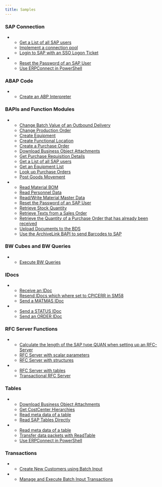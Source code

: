 ```yaml
---
title: Samples
---
```


<!---
Ask dev to create a script that automatically updates this page
-->

### SAP Connection

<div class="grid cards" markdown>

-   - [Get a List of all SAP users](./sap-connection/get-a-list-of-all-users.md)<br>
	- [Implement a connection pool](./sap-connection/implement-a-connection-pool.md)<br>
	- [Login to SAP with an SSO Logon Ticket](./sap-connection/login-to-sap-with-an-sso-logonticket.md)
-	- [Reset the Password of an SAP User](./sap-connection/reset-users-password.md)<br>
	- [Use ERPConnect in PowerShell](./sap-connection/use-erpconnect-in-powershell.md)

</div>

### ABAP Code 

<div class="grid cards" markdown>

-   - [Create an ABP Interpreter](./abap/abap-interpreter.md)

</div>

### BAPIs and Function Modules

<div class="grid cards" markdown>

-   - [Change Batch Value of an Outbound Delivery](./bapis-and-function-modules/change-batch-value-of-an-outbound-delivery.md)<br>
	- [Change Production Order](./bapis-and-function-modules/change-production-order.md)<br>
	- [Create Equipment](./bapis-and-function-modules/create-equipment.md)<br>
	- [Create Functional Location](./bapis-and-function-modules/create-functional-location.md)<br>
	- [Create a Purchase Order](./bapis-and-function-modules/create-a-purchase-order.md)<br>
	- [Download Business Object Attachments](./bapis-and-function-modules/download-business-object-attachments.md)<br>
	- [Get Purchase Requisition Details](./bapis-and-function-modules/get-purchase-requisition-details.md)<br>
	- [Get a List of all SAP users](./bapis-and-function-modules/get-a-list-of-all-users.md)<br>
	- [Get an Equipment List](./bapis-and-function-modules/get-an-equipment-list.md)<br>
	- [Look up Purchase Orders](./bapis-and-function-modules/look-up-purchase-orders.md)<br>
	- [Post Goods Movement](./bapis-and-function-modules/post-goods-movement.md)<br>
-	- [Read Material BOM](./bapis-and-function-modules/read-material-bom.md)<br>
	- [Read Personnel Data](./bapis-and-function-modules/call-a-bapi-bapi_employee_getdata.md)<br>
	- [Read/Write Material Master Data](./bapis-and-function-modules/readwrite-material-master-data.md)<br>
	- [Reset the Password of an SAP User](./bapis-and-function-modules/reset-users-password.md)<br>
	- [Retrieve Stock Quantity](./bapis-and-function-modules/retrieve-stock-quantity.md)<br>
	- [Retrieve Texts from a Sales Order](./bapis-and-function-modules/retrieve-texts-from-a-sales-order.md)<br>
	- [Retrieve the Quantity of a Purchase Order that has already been received](./bapis-and-function-modules/retrieve-the-quantity-of-a-purchase-order-that-has-already-been-received.md)<br>
	- [Upload Documents to the BDS](./bapis-and-function-modules/upload-documents-to-the-bds.md)<br>
	- [Use the ArchiveLink BAPI to send Barcodes to SAP](./bapis-and-function-modules/use-the-archivelink-bapi-to-send-barcodes-to-sap.md)

</div>

### BW Cubes and BW Queries

<div class="grid cards" markdown>

-   - [Execute BW Queries](./bw-cubes-and-bw-queries/execute-bw-queries.md)

</div>

### IDocs

<div class="grid cards" markdown>

-   - [Receive an IDoc](./idocs/receive-an-idoc.md)<br>
	- [Resend IDocs which where set to CPICERR in SM58](./idocs/resend-idocs-which-where-set-to-cpicerr-in-sm58.md)<br>
	- [Send a MATMAS IDoc](./idocs/send-a-matmas-idoc.md)
-	- [Send a STATUS IDoc](./idocs/send-a-simple-status-idoc.md)<br>
	- [Send an ORDER IDoc](./idocs/send-an-order-idoc.md)

</div>

### RFC Server Functions

<div class="grid cards" markdown>

-   - [Calculate the length of the SAP type QUAN when setting up an RFC-Server](./rfc-server/calculate-the-length-of-the-sap-type-quan--when-setting-up-an-rfc-server.md)
	- [RFC Server with scalar parameters](./rfc-server/rfc-server-with-scalar-parameters.md)
	- [RFC Server with structures](./rfc-server/rfc-server-with-structures.md)
-   - [RFC Server with tables](./rfc-server/rfc-server-with-tables.md)
	- [Transactional RFC Server](./rfc-server/transactional-rfc-server.md)

</div>

### Tables

<div class="grid cards" markdown>

-   - [Download Business Object Attachments](./table/download-business-object-attachments.md)
	- [Get CostCenter Hierarchies](./table/get-costcenter-hierarchies.md)
	- [Read meta data of a table](./table/get-meta-data-of-a-table.md)
	- [Read SAP Tables Directly](./table/read-sap-tables-directly.md)
-   - [Read meta data of a table](./table/get-meta-data-of-a-table.md)
	- [Transfer data packets with ReadTable](./table/transfer-data-packets-with-readtable-class.md)
	- [Use ERPConnect in PowerShell](./table/use-erpconnect-in-powershell.md)

</div>

### Transactions

<div class="grid cards" markdown>

-   - [Create New Customers using Batch Input](./transactions/create-new-customers-using-batch-input.md)
-   - [Manage and Execute Batch Input Transactions](./transactions/manage-and-execute-batch-input-transactions.md)

</div>


<!---

::cards:: cols=3

- title: SAP Connection
  content: |
    The flexible SAP interface for databases, analytics, BI or cloud solutions.
  image: ../../assets/images/XtractUniversal.png
  url: https://help.theobald-software.com/en/xtract-universal/
  
- title: ABAP Code
  content: |
    The powerful SAP plug-in for SQL Server Integration Services to extract mass data.
  image: ../../assets/images/XtractIS.png
  url: https://help.theobald-software.com/en/xtract-is/
  
- title: BAPIs and Function Modules
  content: |
    Integrate your SAP data into Alteryx with this drag & drop toolbox for the Alteryx Designer.
  image: ../../assets/images/XtractAlteryx.png
  url: https://help.theobald-software.com/en/xtract-for-alteryx/
  
- title: BW Cube and BEx Queries
  content: |
    Access your SAP data directly from Board, without an additional data warehouse.
  image: ../../assets/images/Board.png
  url: https://help.theobald-software.com/en/board-connector/
  
- title: IDocs
  content: |
    SAP process automation via web services for cloud environments.
  image: ../../assets/images/YunIO.png
  url: https://help.theobald-software.com/en/yunio/
  
- title: Queries
  content: |
    The .NET programming library to develop your own SAP interfaces.
  image: ../../assets/images/ERPConnect.png
  url: ../../guide/

- title: RFC Server Functions
  content: |
    Access your SAP data directly from Board, without an additional data warehouse.
  image: ../../assets/images/Board.png
  url: https://help.theobald-software.com/en/board-connector/
  
- title: Tables
  content: |
    SAP process automation via web services for cloud environments.
  image: ../../assets/images/YunIO.png
  url: https://help.theobald-software.com/en/yunio/
  
- title: Transactions
  content: |
    The .NET programming library to develop your own SAP interfaces.
  image: ../../assets/images/ERPConnect.png
  url: ../../guide/
::/cards::


<div class="grid cards" markdown>
-   [__SAP Connection__](./abap/index.md)
	
-   [__ABAP Code__](../abap/index.md)
	
-   [__BAPIs and Function Modules__](../bapis-and-function-modules/index.md)

-   [__BW Cube and BEx Queries__](../bw-cubes-and-bw-queries/index.md)

-   [__IDocs__](../idocs/index.md)

-   [__Queries__](../queries/index.md)

-   [__RFC Server Functions__](../rfc-server/index.md)

-   [__Tables__](../table/index.md)

-   [__Transactions__](../transactions/index.md)

</div>


### SAP Connection

<table style="width:100%">
<tr>
<td>
<ul>
  <li><a href="sap-connection/get-a-list-of-all-users">Get a List of all SAP users</a></li> 
  <li><a href="sap-connection/implement-a-connection-pool">Implement a connection pool</a></li>
  <li><a href="sap-connection/login-to-sap-with-an-sso-logonticket">Login to SAP with an SSO Logon Ticket</a></li>
</ul>
</td>
<td>
<ul>

  <li><a href="sap-connection/reset-users-password">Reset the Password of an SAP User</a></li> 
  <li><a href="sap-connection/use-erpconnect-in-powershell">Use ERPConnect in PowerShell</a></li>
</ul>
</td>
</tr>
</table>


### SAP Connection

- [Get a List of all SAP users](./sap-connection/get-a-list-of-all-users.md)
- [Implement a connection pool](./sap-connection/implement-a-connection-pool.md)
- [Login to SAP with an SSO Logon Ticket](./sap-connection/login-to-sap-with-an-sso-logonticket.md)
- [Reset the Password of an SAP User](./sap-connection/reset-users-password.md)
- [Use ERPConnect in PowerShell](./sap-connection/use-erpconnect-in-powershell.md)


### ABAP Code 

- [Create an ABP Interpreter](./abap/abap-interpreter.md)

### BAPIs and Function Modules

- [Change Batch Value of an Outbound Delivery](./bapis-and-function-modules/change-batch-value-of-an-outbound-delivery.md)
- [Change Production Order](./bapis-and-function-modules/change-production-order.md)
- [Create Equipment](./bapis-and-function-modules/create-equipment.md)
- [Create Functional Location](./bapis-and-function-modules/create-functional-location.md)
- [Create a Purchase Order](./bapis-and-function-modules/create-a-purchase-order.md)
- [Download Business Object Attachments](./bapis-and-function-modules/download-business-object-attachments.md)
- [Get Purchase Requisition Details](./bapis-and-function-modules/get-purchase-requisition-details.md)
- [Get a List of all SAP users](./bapis-and-function-modules/get-a-list-of-all-users.md)
- [Get an Equipment List](./bapis-and-function-modules/get-an-equipment-list.md)
- [Look up Purchase Orders](./bapis-and-function-modules/look-up-purchase-orders.md)
- [Post Goods Movement](./bapis-and-function-modules/post-goods-movement.md)
- [Read Material BOM](./bapis-and-function-modules/read-material-bom.md)
- [Read Personnel Data](./bapis-and-function-modules/call-a-bapi-bapi_employee_getdata.md)
- [Read/Write Material Master Data](./bapis-and-function-modules/readwrite-material-master-data.md)
- [Reset the Password of an SAP User](./bapis-and-function-modules/reset-users-password.md)
- [Retrieve Stock Quantity](./bapis-and-function-modules/retrieve-stock-quantity.md)
- [Retrieve Texts from a Sales Order](./bapis-and-function-modules/retrieve-texts-from-a-sales-order.md)
- [Retrieve the Quantity of a Purchase Order that has already been received](./bapis-and-function-modules/retrieve-the-quantity-of-a-purchase-order-that-has-already-been-received.md)
- [Upload Documents to the BDS](./bapis-and-function-modules/upload-documents-to-the-bds.md)
- [Use the ArchiveLink BAPI to send Barcodes to SAP](./bapis-and-function-modules/use-the-archivelink-bapi-to-send-barcodes-to-sap.md)

### IDocs

- [Receive an IDoc](./idocs/receive-an-idoc.md)
- [Resend IDocs which where set to CPICERR in SM58](./idocs/resend-idocs-which-where-set-to-cpicerr-in-sm58.md)
- [Send a MATMAS IDoc](./idocs/send-a-matmas-idoc.md)
- [Send a STATUS IDoc](./idocs/send-a-simple-status-idoc.md)
- [Send an ORDER IDoc](./idocs/send-an-order-idoc.md)

### RFC Server Functions

- [Calculate the length of the SAP type QUAN when setting up an RFC-Server](./rfc-server/calculate-the-length-of-the-sap-type-quan--when-setting-up-an-rfc-server.md)
- [RFC Server with scalar parameters](./rfc-server/rfc-server-with-scalar-parameters.md)
- [RFC Server with structures](./rfc-server/rfc-server-with-structures.md)
- [RFC Server with tables](./rfc-server/rfc-server-with-tables.md)
- [Transactional RFC Server](./rfc-server/transactional-rfc-server.md)

### Tables

- [Download Business Object Attachments](./table/download-business-object-attachments.md)
- [Get CostCenter Hierarchies](./table/get-costcenter-hierarchies.md)
- [Read meta data of a table](./table/get-meta-data-of-a-table.md)
- [Read SAP Tables Directly](./table/read-sap-tables-directly.md)
- [Read meta data of a table](./table/get-meta-data-of-a-table.md)
- [Transfer data packets with ReadTable](./table/transfer-data-packets-with-readtable-class.md)
- [Use ERPConnect in PowerShell](./table/use-erpconnect-in-powershell.md)

### Transactions

- [Create New Customers using Batch Input](./transactions/create-new-customers-using-batch-input.md)
- [Manage and Execute Batch Input Transactions](./transactions/manage-and-execute-batch-input-transactions.md)

-->
